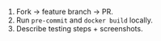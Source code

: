 1) Fork → feature branch → PR.
2) Run `pre-commit` and `docker build` locally.
3) Describe testing steps + screenshots.
